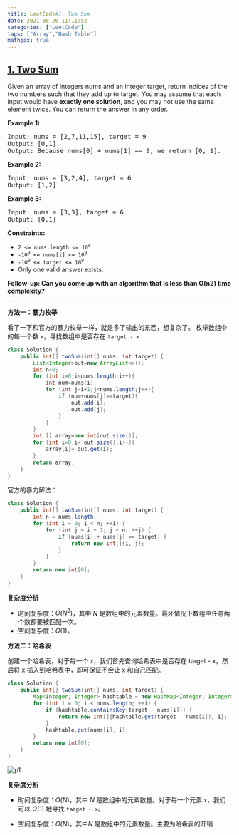 ```yaml
---
title: LeetCode#1. Two Sum
date: 2021-08-20 11:11:52
categories: ["LeetCode"]
tags: ["Array","Hash Table"]
mathjax: true
---
```


## [1. Two Sum](https://leetcode-cn.com/problems/two-sum/)

Given an array of integers nums and an integer target, return indices of the two numbers such that they add up to target.
You may assume that each input would have **exactly one solution**, and you may not use the same element twice.
You can return the answer in any order.

**Example 1:**
<pre>
Input: nums = [2,7,11,15], target = 9
Output: [0,1]
Output: Because nums[0] + nums[1] == 9, we return [0, 1].
</pre>

**Example 2:**
<pre>
Input: nums = [3,2,4], target = 6
Output: [1,2]
</pre>

**Example 3:**
<pre>
Input: nums = [3,3], target = 6
Output: [0,1]
</pre>

**Constraints:**
- <code>2 <= nums.length <= 10<sup>4</sup></code>
- <code>-10<sup>9</sup> <= nums[i] <= 10<sup>9</sup></code>
- <code>-10<sup>9</sup> <= target <= 10<sup>9</sup></code>
- Only one valid answer exists.

**Follow-up: Can you come up with an algorithm that is less than O(n2) time complexity?**

------

**方法一：暴力枚举**

看了一下和官方的暴力枚举一样，就是多了输出的东西，想复杂了。
枚举数组中的每一个数 `x`，寻找数组中是否存在 `target - x`

```java
class Solution {
    public int[] twoSum(int[] nums, int target) {
        List<Integer>out=new ArrayList<>();
        int n=0;
        for (int i=0;i<nums.length;i++){
            int num=nums[i];
            for (int j=i+1;j<nums.length;j++){
                if (num+nums[j]==target){
                    out.add(i);
                    out.add(j);
                }
            }
        }
        int [] array=new int[out.size()];
        for (int i=0;i< out.size();i++){
            array[i]= out.get(i);
        }
        return array;
    }
}
```

官方的暴力解法：

~~~java
class Solution {
    public int[] twoSum(int[] nums, int target) {
        int n = nums.length;
        for (int i = 0; i < n; ++i) {
            for (int j = i + 1; j < n; ++j) {
                if (nums[i] + nums[j] == target) {
                    return new int[]{i, j};
                }
            }
        }
        return new int[0];
    }
}
~~~

**复杂度分析**

- 时间复杂度：$O(N^2)$，其中 $N$ 是数组中的元素数量。最坏情况下数组中任意两个数都要被匹配一次。
- 空间复杂度：$O(1)$。

**方法二：哈希表**

创建一个哈希表，对于每一个 x，我们首先查询哈希表中是否存在 target - x，然后将 x 插入到哈希表中，即可保证不会让 x 和自己匹配。

```java
class Solution {
    public int[] twoSum(int[] nums, int target) {
        Map<Integer, Integer> hashtable = new HashMap<Integer, Integer>();
        for (int i = 0; i < nums.length; ++i) {
            if (hashtable.containsKey(target - nums[i])) {
                return new int[]{hashtable.get(target - nums[i]), i};
            }
            hashtable.put(nums[i], i);
        }
        return new int[0];
    }
}
```

![p1](4df817f8e8a444ddbed6efed093faa8f.gif)


**复杂度分析**

- 时间复杂度：$O(N)$，其中 $N$ 是数组中的元素数量。对于每一个元素 `x`，我们可以 $O(1)$ 地寻找 `target - x`。

- 空间复杂度：$O(N)$，其中$N$ 是数组中的元素数量。主要为哈希表的开销
